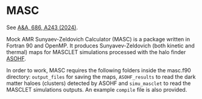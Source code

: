# MASC


See [A&A, 686, A243 (2024)](https://doi.org/10.1051/0004-6361/202348967).

Mock AMR Sunyaev-Zeldovich Calculator (MASC) is a package written in Fortran 90 and OpenMP. It produces Sunyavev-Zeldovich (both kinetic and thermal) maps for MASCLET simulations processed with the halo finder [ASOHF](https://github.com/dvallesp/ASOHF).

In order to work, MASC requires the following folders inside the masc.f90 directory: `output_files` for saving the maps, `ASOHF_results` to read the dark matter haloes (clusters) detected by ASOHF and `simu_masclet` to read the MASCLET simulations outputs. An example `compile` file is also provided.
